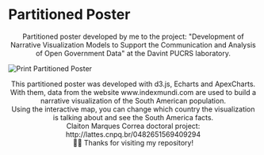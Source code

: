 # Partitioned Poster

<div align="center"> 
Partitioned poster developed by me to the project: "Development of Narrative Visualization Models to Support the Communication and Analysis of Open Government Data" at the Davint PUCRS laboratory.
 </div>

![Print Partitioned Poster](https://github.com/dubernardon/Desenvolvimento-de-Modelos-de-Visualizacao-Narrativa-para-Apoiar-a-Comunicacao-e-Analise-de-Dados/assets/102065589/8f9f8834-abd1-48db-aad2-7ce8b2294a87)

<div align="center"> 
This partitioned poster was developed with d3.js, Echarts and ApexCharts. With them, data from the website www.indexmundi.com are used to build a narrative visualization of the South American population.
 </div>
 <div align="center"> 
Using the interactive map, you can change which country the visualization is talking about and see the South America facts.
 </div>
  <div align="center"> 
 Claiton Marques Correa doctoral project: http://lattes.cnpq.br/0482651569409294
 </div>
  <div align="center"> 
 🙋‍♂️ Thanks for visiting my repository!
</div>
